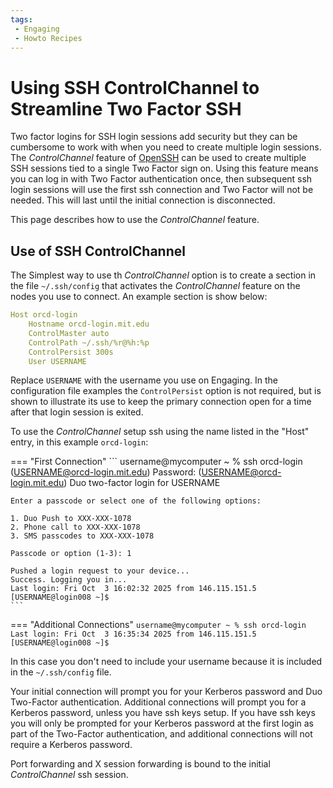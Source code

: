 ```yaml
---
tags:
 - Engaging
 - Howto Recipes
---
```


# Using SSH ControlChannel to Streamline Two Factor SSH

Two factor logins for SSH login sessions add security but they can be cumbersome to work with when 
you need to create multiple login sessions. The _ControlChannel_ feature of [OpenSSH](https://www.openssh.com/) can 
be used to create multiple SSH sessions tied to a single Two Factor sign on. Using this feature 
means you can log in with Two Factor authentication once, then subsequent ssh login sessions will use the first ssh connection and Two Factor will not be needed. This will last until the initial connection is disconnected.

This page describes how to use the _ControlChannel_ feature.

## Use of SSH ControlChannel

The Simplest way to use th _ControlChannel_ option is to create a section in the file `~/.ssh/config` that activates the _ControlChannel_ feature on the nodes you use to connect. An example section is show below: 

```yaml title="~/.ssh/config"
Host orcd-login
    Hostname orcd-login.mit.edu
    ControlMaster auto
    ControlPath ~/.ssh/%r@%h:%p
    ControlPersist 300s
    User USERNAME
```

Replace `USERNAME` with the username you use on Engaging. In the 
configuration file examples the `ControlPersist` option is not required, but is shown to 
illustrate its use to keep the primary connection open for a time after that login 
session is exited.

To use the *ControlChannel* setup ssh using the name listed in the "Host" entry, in this example `orcd-login`:

=== "First Connection"
    ```
    username@mycomputer ~ % ssh orcd-login
    (USERNAME@orcd-login.mit.edu) Password: 
    (USERNAME@orcd-login.mit.edu) Duo two-factor login for USERNAME

    Enter a passcode or select one of the following options:

    1. Duo Push to XXX-XXX-1078
    2. Phone call to XXX-XXX-1078
    3. SMS passcodes to XXX-XXX-1078

    Passcode or option (1-3): 1

    Pushed a login request to your device...
    Success. Logging you in...
    Last login: Fri Oct  3 16:02:32 2025 from 146.115.151.5
    [USERNAME@login008 ~]$ 
    ```

=== "Additional Connections"
    ```
    username@mycomputer ~ % ssh orcd-login
    Last login: Fri Oct  3 16:35:34 2025 from 146.115.151.5
    [USERNAME@login008 ~]$ 
    ```

In this case you don't need to include your username because it is included in the `~/.ssh/config` file.

Your initial connection will prompt you for your Kerberos password and Duo Two-Factor authentication. Additional connections will prompt you for a Kerberos password, unless you have ssh keys setup. If you have ssh keys you will only be prompted for your Kerberos password at the first login as part of the Two-Factor authentication, and additional connections will not require a Kerberos password.

Port forwarding and X session forwarding is bound to the initial _ControlChannel_ ssh session.

